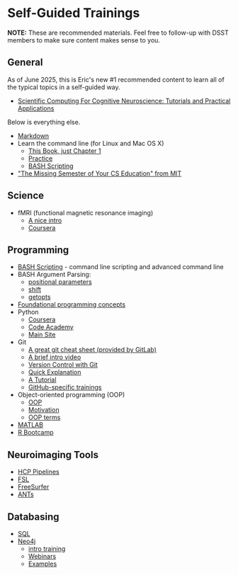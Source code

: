 # Self-Guided Trainings

**NOTE:** These are recommended materials.  Feel free to follow-up with DSST members to make sure content makes sense to you.

## General

As of June 2025, this is Eric's new #1 recommended content to learn all of the typical topics in a self-guided way.

- [Scientific Computing For Cognitive Neuroscience: Tutorials and Practical Applications](https://mrgreene09.github.io/Scientific_Computing_Cognitive_Neuroscience_Textbook/)

Below is everything else.

- [Markdown](http://laderast.github.io/magic-of-markdown)
- Learn the command line (for Linux and Mac OS X)
    - [This Book, just Chapter 1](http://conqueringthecommandline.com/book)
    - [Practice](https://www.codecademy.com/learn/learn-the-command-line)
    - [BASH Scripting](https://www.linkedin.com/learning/learning-bash-scripting)
- ["The Missing Semester of Your CS Education" from MIT](https://missing.csail.mit.edu/)

## Science

- fMRI (functional magnetic resonance imaging)
    - [A nice intro](http://web1.sph.emory.edu/users/hwu30/teaching/introBDA/BIOS516_lecture4_Fall15.pdf )
    - [Coursera](https://www.coursera.org/learn/functional-mri)

## Programming

- [BASH Scripting](https://www.linkedin.com/learning/learning-bash-scripting) - command line scripting and advanced command line
- BASH Argument Parsing:
    - [positional parameters](https://www.computerhope.com/jargon/p/positional-parameter.htm)
    - [shift](https://www.computerhope.com/unix/bash/shift.htm)
    - [getopts](https://www.computerhope.com/unix/bash/getopts.htm)
- [Foundational programming concepts](https://www.linkedin.com/learning/programming-foundations-real-world-examples)
- Python
    - [Coursera](https://www.coursera.org/learn/interactive-python-1)
    - [Code Academy](https://www.codecademy.com/learn/python)
    - [Main Site](http://docs.python-guide.org/en/latest/)
- Git
    - [A great git cheat sheet (provided by GitLab)](https://about.gitlab.com/images/press/git-cheat-sheet.pdf)
    - [A brief intro video](https://www.linkedin.com/learning/git-essential-training-the-basics/about-distributed-version-control)
    - [Version Control with Git](https://www.atlassian.com/git/tutorials/what-is-version-control)
    - [Quick Explanation](https://www.git-tower.com/learn/git/ebook/en/mac/basics/why-use-version-control)
    - [A Tutorial](https://www.codecademy.com/learn/learn-git)
    - [GitHub-specific trainings](https://skills.github.com/)
- Object-oriented programming (OOP)
    - [OOP](https://github.com/alexwweston/pydx_conf/blob/master/Teach%20An%20Old%20Object%20New%20Tricks.ipynb)
    - [Motivation](https://atomicobject.com/resources/oo-programming/introduction-motivation-for-oo)
    - [OOP terms](http://www.tutorialspoint.com/python/python_classes_objects.htm)
- [MATLAB](https://matlabacademy.mathworks.com/)
- [R Bootcamp](https://www.coursesites.com/webapps/Bb-sites-course-creationBBLEARN/courseHomepage.htmlx?course_id=_334951_1)

## Neuroimaging Tools

- [HCP Pipelines](https://www.sciencedirect.com/science/article/pii/S1053811913005053)
- [FSL](https://fsl.fmrib.ox.ac.uk/fsl/fslwiki)
- [FreeSurfer](https://surfer.nmr.mgh.harvard.edu/fswiki)
- [ANTs](http://stnava.github.io/ANTs/)

## Databasing

- [SQL](https://www.linkedin.com/learning/sql-essential-training-2)
- [Neo4j](https://neo4j.com/)
    - [intro training](https://neo4j.com/graphacademy/)
    - [Webinars](https://neo4j.com/webinars/)
    - [Examples](https://neo4j.com/graphgists/)
